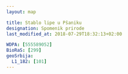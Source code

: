 ```yaml
---
layout: map

title: Stablo lipe u Pšaniku
designation: Spomenik prirode
last_modified_at: 2018-07-29T18:32:13+02:00

WDPA: [555589052]
BioRaS: [299]
geoSrbija:
  L1_182: [101]
---
```

